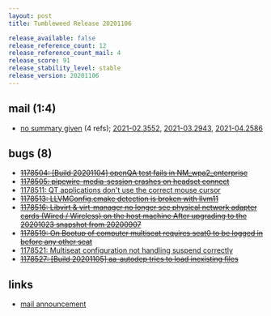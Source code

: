 ```yaml
---
layout: post
title: Tumbleweed Release 20201106

release_available: false
release_reference_count: 12
release_reference_count_mail: 4
release_score: 91
release_stability_level: stable
release_version: 20201106
---
```


## mail (1:4)

- [no summary given](https://github.com/boombatower/tumbleweed-review/issues/10) (4 refs); [2021-02.3552](https://github.com/boombatower/tumbleweed-review/issues/10), [2021-03.2943](https://github.com/boombatower/tumbleweed-review/issues/10), [2021-04.2586](https://github.com/boombatower/tumbleweed-review/issues/10)

## bugs (8)

<!--more-->

- ~~[1178504: \[Build 20201104\] openQA test fails in NM_wpa2_enterprise](https://bugzilla.opensuse.org/show_bug.cgi?id=1178504)~~
- ~~[1178505: pipewire-media-session crashes on headset connect](https://bugzilla.opensuse.org/show_bug.cgi?id=1178505)~~
- [1178511: QT applications don't use the correct mouse cursor](https://bugzilla.opensuse.org/show_bug.cgi?id=1178511)
- ~~[1178513: LLVMConfig.cmake detection is broken with llvm11](https://bugzilla.opensuse.org/show_bug.cgi?id=1178513)~~
- ~~[1178516: Libvirt & virt-manager no longer see physical network adapter cards (Wired / Wireless) on the host machine After upgrading to the 20201023 snapshot from 20200907](https://bugzilla.opensuse.org/show_bug.cgi?id=1178516)~~
- ~~[1178519: On Bootup of computer multiseat requires seat0 to be logged in before any other seat](https://bugzilla.opensuse.org/show_bug.cgi?id=1178519)~~
- [1178521: Multiseat configuration not handling suspend correctly](https://bugzilla.opensuse.org/show_bug.cgi?id=1178521)
- ~~[1178527: \[Build 20201105\] aa-autodep tries to load inexisting files](https://bugzilla.opensuse.org/show_bug.cgi?id=1178527)~~



## links

- [mail announcement](https://github.com/boombatower/tumbleweed-review/issues/10)

